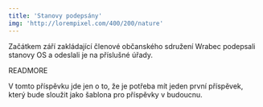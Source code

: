 ```yaml
---
title: 'Stanovy podepsány'
img: 'http://lorempixel.com/400/200/nature'
---
```


Začátkem září zakládající členové občanského sdružení Wrabec podepsali stanovy OS a odeslali je na příslušné úřady.

READMORE

V tomto příspěvku jde jen o to, že je potřeba mít jeden první příspěvek, který
bude sloužit jako šablona pro příspěvky v budoucnu.
